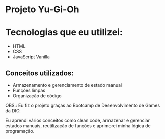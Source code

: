 # Projeto Yu-Gi-Oh

# Tecnologias que eu utilizei:
- HTML
- CSS
- JavaScript Vanilla

## Conceitos utilizados:
- Armazenamento e gerenciamento de estado manual
- Funções limpas
- Organização de código

OBS.: Eu fiz o projeto graças ao Bootcamp de Desenvolvimento de Games da DIO.

Eu aprendi vários conceitos como clean code, armazenar e gerenciar estados manuais, reutilização de funções e aprimorei minha lógica de programação.